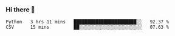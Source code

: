 ### Hi there 👋

<!--START_SECTION:waka-->
```text
Python   3 hrs 11 mins   ███████████████████████░░   92.37 % 
CSV      15 mins         ██░░░░░░░░░░░░░░░░░░░░░░░   07.63 % 
```
<!--END_SECTION:waka-->

<!--
**arlenxuzj/arlenxuzj** is a ✨ _special_ ✨ repository because its `README.md` (this file) appears on your GitHub profile.

Here are some ideas to get you started:

- 🔭 I’m currently working on ...
- 🌱 I’m currently learning ...
- 👯 I’m looking to collaborate on ...
- 🤔 I’m looking for help with ...
- 💬 Ask me about ...
- 📫 How to reach me: ...
- 😄 Pronouns: ...
- ⚡ Fun fact: ...
-->
